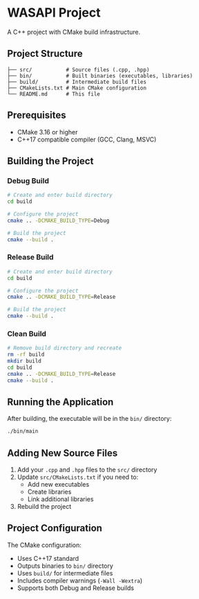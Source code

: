 # WASAPI Project

A C++ project with CMake build infrastructure.

## Project Structure

```
├── src/           # Source files (.cpp, .hpp)
├── bin/           # Built binaries (executables, libraries)
├── build/         # Intermediate build files
├── CMakeLists.txt # Main CMake configuration
└── README.md      # This file
```

## Prerequisites

- CMake 3.16 or higher
- C++17 compatible compiler (GCC, Clang, MSVC)

## Building the Project

### Debug Build

```bash
# Create and enter build directory
cd build

# Configure the project
cmake .. -DCMAKE_BUILD_TYPE=Debug

# Build the project
cmake --build .
```

### Release Build

```bash
# Create and enter build directory
cd build

# Configure the project
cmake .. -DCMAKE_BUILD_TYPE=Release

# Build the project
cmake --build .
```

### Clean Build

```bash
# Remove build directory and recreate
rm -rf build
mkdir build
cd build
cmake .. -DCMAKE_BUILD_TYPE=Release
cmake --build .
```

## Running the Application

After building, the executable will be in the `bin/` directory:

```bash
./bin/main
```

## Adding New Source Files

1. Add your `.cpp` and `.hpp` files to the `src/` directory
2. Update `src/CMakeLists.txt` if you need to:
   - Add new executables
   - Create libraries
   - Link additional libraries
3. Rebuild the project

## Project Configuration

The CMake configuration:
- Uses C++17 standard
- Outputs binaries to `bin/` directory
- Uses `build/` for intermediate files
- Includes compiler warnings (`-Wall -Wextra`)
- Supports both Debug and Release builds
